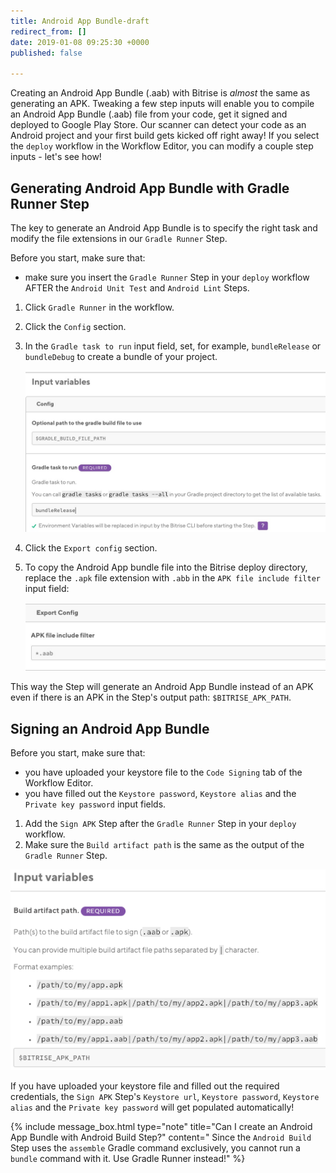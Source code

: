 ```yaml
---
title: Android App Bundle-draft
redirect_from: []
date: 2019-01-08 09:25:30 +0000
published: false

---
```

Creating an Android App Bundle (.aab) with Bitrise is _almost_ the same as generating an APK. Tweaking a few step inputs will enable you to compile an Android App Bundle (.aab) file from your code, get it signed and deployed to Google Play Store. Our scanner can detect your code as an Android project and your first build gets kicked off right away! If you select the `deploy` workflow in the Workflow Editor, you can modify a couple step inputs - let's see how!

## Generating Android App Bundle with Gradle Runner Step

The key to generate an Android App Bundle is to specify the right task and modify the file extensions in our `Gradle Runner` Step.

Before you start, make sure that:

* make sure you insert the `Gradle Runner` Step in your `deploy` workflow AFTER the `Android Unit Test` and `Android Lint` Steps.

1. Click `Gradle Runner` in the workflow.
2. Click the `Config` section.
3. In the `Gradle task to run` input field, set, for example, `bundleRelease` or `bundleDebug` to create a bundle of your project.

   ![](/img/bundlerelease.jpg)
4. Click the `Export config` section.
5. To copy the Android App bundle file into the Bitrise deploy directory, replace the `.apk` file extension with `.abb` in the `APK file include filter` input field:

   ![](/img/include-filter.jpg)

This way the Step will generate an Android App Bundle instead of an APK even if there is an APK in the Step's output path: `$BITRISE_APK_PATH`.

## Signing an Android App Bundle

Before you start, make sure that:

* you have uploaded your keystore file to the `Code Signing` tab of the Workflow Editor.
* you have filled out the `Keystore password`, `Keystore alias` and the `Private key password` input fields.

1. Add the `Sign APK` Step after the `Gradle Runner` Step in your `deploy` workflow.
2. Make sure the `Build artifact path` is the same as the output of the `Gradle Runner` Step.

![](/img/bundle-signing.png)

If you have uploaded your keystore file and filled out the required credentials, the `Sign APK` Step's `Keystore url`, `Keystore password`, `Keystore alias` and the `Private key password` will get populated automatically!

{% include message_box.html type="note" title="Can I create an Android App Bundle with Android Build Step?" content=" Since the `Android Build` Step uses the `assemble` Gradle command exclusively, you cannot run a `bundle` command with it. Use Gradle Runner instead!" %}